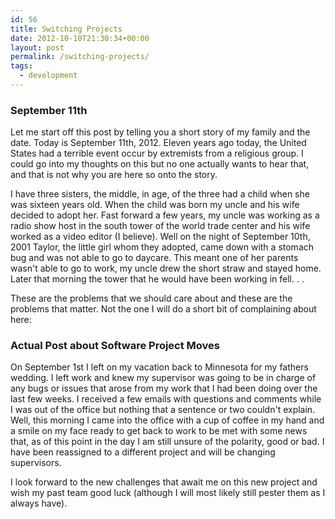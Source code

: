 ```yaml
---
id: 56
title: Switching Projects
date: 2012-10-10T21:30:34+00:00
layout: post
permalink: /switching-projects/
tags:
  - development
---
```

### September 11th

Let me start off this post by telling you a short story of my family and the date. Today is September 11th, 2012. Eleven years ago today, the United States had a terrible event occur by extremists from a religious group. I could go into my thoughts on this but no one actually wants to hear that, and that is not why you are here so onto the story.

I have three sisters, the middle, in age, of the three had a child when she was sixteen years old. When the child was born my uncle and his wife decided to adopt her. Fast forward a few years, my uncle was working as a radio show host in the south tower of the world trade center and his wife worked as a video editor (I believe). Well on the night of September 10th, 2001 Taylor, the little girl whom they adopted, came down with a stomach bug and was not able to go to daycare. This meant one of her parents wasn't able to go to work, my uncle drew the short straw and stayed home. Later that morning the tower that he would have been working in fell. . .
  

These are the problems that we should care about and these are the problems that matter. Not the one I will do a short bit of complaining about here:
  

### Actual Post about Software Project Moves

On September 1st I left on my vacation back to Minnesota for my fathers wedding. I left work and knew my supervisor was going to be in charge of any bugs or issues that arose from my work that I had been doing over the last few weeks. I received a few emails with questions and comments while I was out of the office but nothing that a sentence or two couldn't explain. Well, this morning I came into the office with a cup of coffee in my hand and a smile on my face ready to get back to work to be met with some news that, as of this point in the day I am still unsure of the polarity, good or bad. I have been reassigned to a different project and will be changing supervisors.
  

I look forward to the new challenges that await me on this new project and wish my past team good luck (although I will most likely still pester them as I always have).